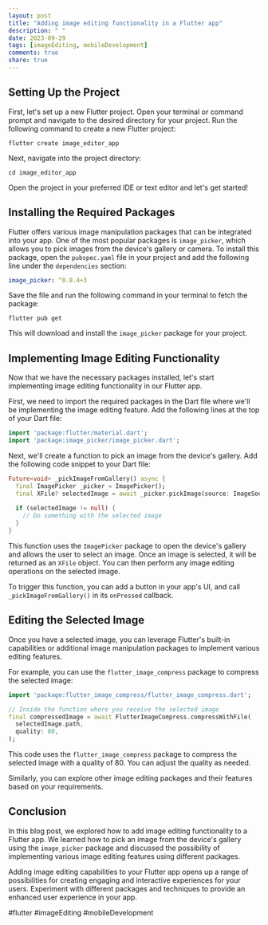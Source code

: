 ```yaml
---
layout: post
title: "Adding image editing functionality in a Flutter app"
description: " "
date: 2023-09-29
tags: [imageEditing, mobileDevelopment]
comments: true
share: true
---
```


## Setting Up the Project

First, let's set up a new Flutter project. Open your terminal or command prompt and navigate to the desired directory for your project. Run the following command to create a new Flutter project:

```
flutter create image_editor_app
```

Next, navigate into the project directory:

```
cd image_editor_app
```

Open the project in your preferred IDE or text editor and let's get started!

## Installing the Required Packages

Flutter offers various image manipulation packages that can be integrated into your app. One of the most popular packages is `image_picker`, which allows you to pick images from the device's gallery or camera. To install this package, open the `pubspec.yaml` file in your project and add the following line under the `dependencies` section:

```yaml
image_picker: ^0.8.4+3
```

Save the file and run the following command in your terminal to fetch the package:

```
flutter pub get
```

This will download and install the `image_picker` package for your project.

## Implementing Image Editing Functionality

Now that we have the necessary packages installed, let's start implementing image editing functionality in our Flutter app.

First, we need to import the required packages in the Dart file where we'll be implementing the image editing feature. Add the following lines at the top of your Dart file:

```dart
import 'package:flutter/material.dart';
import 'package:image_picker/image_picker.dart';
```

Next, we'll create a function to pick an image from the device's gallery. Add the following code snippet to your Dart file:

```dart
Future<void> _pickImageFromGallery() async {
  final ImagePicker _picker = ImagePicker();
  final XFile? selectedImage = await _picker.pickImage(source: ImageSource.gallery);
  
  if (selectedImage != null) {
    // Do something with the selected image
  }
}
```

This function uses the `ImagePicker` package to open the device's gallery and allows the user to select an image. Once an image is selected, it will be returned as an `XFile` object. You can then perform any image editing operations on the selected image.

To trigger this function, you can add a button in your app's UI, and call `_pickImageFromGallery()` in its `onPressed` callback.

## Editing the Selected Image

Once you have a selected image, you can leverage Flutter's built-in capabilities or additional image manipulation packages to implement various editing features.

For example, you can use the `flutter_image_compress` package to compress the selected image:

```dart
import 'package:flutter_image_compress/flutter_image_compress.dart';

// Inside the function where you receive the selected image
final compressedImage = await FlutterImageCompress.compressWithFile(
  selectedImage.path,
  quality: 80,
);
```

This code uses the `flutter_image_compress` package to compress the selected image with a quality of 80. You can adjust the quality as needed.

Similarly, you can explore other image editing packages and their features based on your requirements.

## Conclusion

In this blog post, we explored how to add image editing functionality to a Flutter app. We learned how to pick an image from the device's gallery using the `image_picker` package and discussed the possibility of implementing various image editing features using different packages.

Adding image editing capabilities to your Flutter app opens up a range of possibilities for creating engaging and interactive experiences for your users. Experiment with different packages and techniques to provide an enhanced user experience in your app.

#flutter #imageEditing #mobileDevelopment